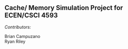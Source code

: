 ## Cache/ Memory Simulation Project for ECEN/CSCI 4593 

*Contributors:*


Brian Campuzano <br>
Ryan Riley
